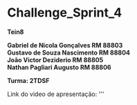 # Challenge_Sprint_4

**Tein8** </br>

**Gabriel de Nicola Gonçalves RM 88803** </br>
**Gustavo de Souza Nascimento RM 88804** </br>
**João Victor Deziderio       RM 88805** </br>
**Nathan Pagliari Augusto     RM 88806** 

**Turma: 2TDSF**

Link do video de apresentação: '''
